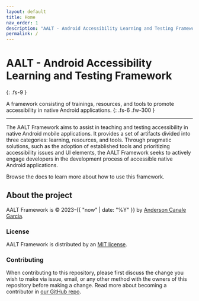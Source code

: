 ```yaml
---
layout: default
title: Home
nav_order: 1
description: "AALT - Android Accessibility Learning and Testing Framework"
permalink: /
---
```


# AALT - Android Accessibility Learning and Testing Framework
{: .fs-9 }

A framework consisting of trainings, resources, and tools to promote accessibility in native Android applications.
{: .fs-6 .fw-300 }

---

The AALT Framework aims to assist in teaching and testing accessibility in native Android mobile applications. It provides a set of artifacts divided into three categories: learning, resources, and tools. Through pragmatic solutions, such as the adoption of established tools and prioritizing accessibility issues and UI elements, the AALT Framework seeks to actively engage developers in the development process of accessible native Android applications.

Browse the docs to learn more about how to use this framework.

## About the project

AALT Framework is &copy; 2023-{{ "now" | date: "%Y" }} by [Anderson Canale Garcia](http://github.com/andersongarcia).

### License

AALT Framework  is distributed by an [MIT license](https://github.com/just-the-docs/just-the-docs/tree/main/LICENSE.txt).

### Contributing

When contributing to this repository, please first discuss the change you wish to make via issue,
email, or any other method with the owners of this repository before making a change. Read more about becoming a contributor in [our GitHub repo](https://github.com/AALT-Framework/android-accessibility-test-kit).
